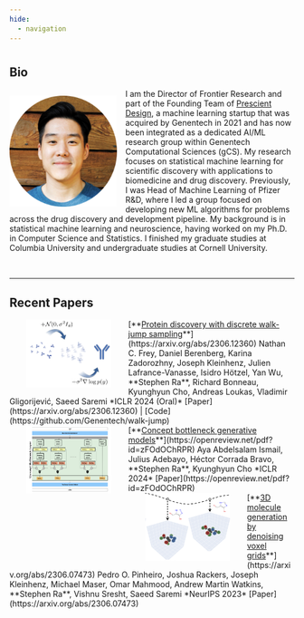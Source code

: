 ```yaml
---
hide:
  - navigation
---
```



#

## Bio

<style>
img {
  display: block;
  margin-left: auto;
  margin-right: auto;
  float: left;
}
</style>

<img src="../img/profile.png" alt="profile" style="width:190px;height:196px; margin-top:12px; margin-right:15px;" />

I am the Director of Frontier Research and part of the Founding Team of [Prescient Design](https://www.gene.com/prescient), a machine learning startup that was acquired by Genentech in 2021 and has now been integrated as a dedicated AI/ML research group within Genentech Computational Sciences (gCS). My research focuses on statistical machine learning for scientific discovery with applications to biomedicine and drug discovery. Previously, I was Head of Machine Learning of Pfizer R&D, where I led a group focused on developing new ML algorithms for problems across the drug discovery and development pipeline. My background is in statistical machine learning and neuroscience, having worked on my Ph.D. in Computer Science and Statistics. I finished my graduate studies at Columbia University and undergraduate studies at Cornell University.  

<br>

----

## Recent Papers

<img src="../img/dwjs.png" style="height:120px; width:150px; margin-left:30px; margin-right:30px;">
[**<ins>Protein discovery with discrete walk-jump sampling</ins>**](https://arxiv.org/abs/2306.12360)  
Nathan C. Frey, Daniel Berenberg, Karina Zadorozhny, Joseph Kleinhenz, Julien Lafrance-Vanasse, Isidro Hötzel, Yan Wu, **Stephen Ra**, Richard  Bonneau, Kyunghyun Cho, Andreas Loukas, Vladimir Gligorijević, Saeed Saremi  
*ICLR 2024 (Oral)*  
[Paper](https://arxiv.org/abs/2306.12360) | [Code](https://github.com/Genentech/walk-jump)  

<br>

<img src="../img/cbgm.png" style="height:120px; width:150px; margin-left:30px; margin-right:30px;">
[**<ins>Concept bottleneck generative models</ins>**](https://openreview.net/pdf?id=zFOdOChRPR)  
Aya Abdelsalam Ismail, Julius Adebayo, Héctor Corrada Bravo, **Stephen Ra**, Kyunghyun Cho  
*ICLR 2024*  
[Paper](https://openreview.net/pdf?id=zFOdOChRPR)  

<br>

<img src="../img/voxmol.png" style="height:120px; width:150px; margin-left:30px; margin-right:30px;">
[**<ins>3D molecule generation by denoising voxel grids</ins>**](https://arxiv.org/abs/2306.07473)  
Pedro O. Pinheiro, Joshua Rackers, Joseph Kleinhenz, Michael Maser, Omar Mahmood, Andrew Martin Watkins, **Stephen Ra**, Vishnu Sresht, Saeed Saremi  
*NeurIPS 2023*  
[Paper](https://arxiv.org/abs/2306.07473)  
